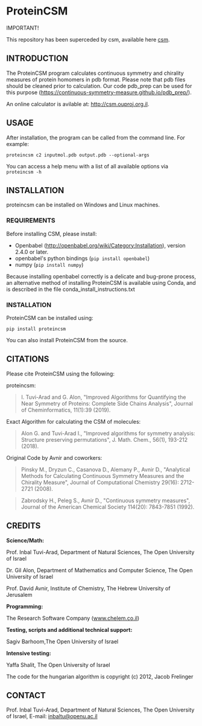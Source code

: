 # ProteinCSM

IMPORTANT!

This repository has been superceded by csm, available here [csm](https://github.com/continuous-symmetry-measure/csm).

## INTRODUCTION

The ProteinCSM program calculates continuous symmetry and chirality measures of protein homomers in pdb format.
Please note that pdb files should be cleaned prior to calculation. Our code pdb_prep can be used for this purpose (https://continuous-symmetry-measure.github.io/pdb_prep/).

An online calculator is avilable at: http://csm.ouproj.org.il. 


## USAGE

After installation, the program can be called from the command line. For example:

`proteincsm c2 inputmol.pdb output.pdb --optional-args`

You can access a help menu with a list of all available options via `proteincsm -h`

## INSTALLATION

proteincsm can be installed on Windows and Linux machines.

### REQUIREMENTS

Before installing CSM, please install:

* Openbabel (http://openbabel.org/wiki/Category:Installation), 
version 2.4.0 or later.
* openbabel's python bindings (`pip install openbabel`) 
* numpy (`pip install numpy`)

Because installing openbabel correctly is a delicate and bug-prone process, an alternative method of installing 
ProteinCSM is available using Conda, and is described in the file conda_install_instructions.txt

### INSTALLATION 

ProteinCSM can be installed using:

`pip install proteincsm`

You can also install ProteinCSM from the source. 

## CITATIONS 

Please cite ProteinCSM using the following:

proteincsm:
>I. Tuvi-Arad and G. Alon, "Improved Algorithms for Quantifying the Near Symmetry of Proteins: Complete Side Chains Analysis", Journal of Cheminformatics, 11(1):39 (2019).


Exact Algorithm for calculating the CSM of molecules:

> Alon G. and Tuvi-Arad I., "Improved algorithms for symmetry analysis: Structure preserving permutations", J. Math. Chem., 56(1), 193-212 (2018).

Original Code by Avnir and coworkers:

> Pinsky M., Dryzun C., Casanova D., Alemany P., Avnir D., "Analytical Methods for Calculating Continuous Symmetry Measures and the Chirality Measure", Journal of Computational Chemistry 29(16): 2712-2721 (2008).

> Zabrodsky H., Peleg S., Avnir D., "Continuous symmetry measures", Journal of the American Chemical Society 114(20): 7843-7851 (1992).



## CREDITS

**Science/Math:**

Prof. Inbal Tuvi-Arad, Department of Natural Sciences, The Open University of Israel

Dr. Gil Alon, Department of Mathematics and Computer Science, The Open University of Israel

Prof. David Avnir, Institute of Chemistry, The Hebrew University of Jerusalem

**Programming:**

The Research Software Company (www.chelem.co.il)

**Testing, scripts and additional technical support:**

Sagiv Barhoom,The Open University of Israel

**Intensive testing:**

Yaffa Shalit, The Open University of Israel

The code for the hungarian algorithm is copyright (c) 2012, Jacob Frelinger


## CONTACT

Prof. Inbal Tuvi-Arad, Department of Natural Sciences, The Open University of Israel, E-mail: inbaltu@openu.ac.il



